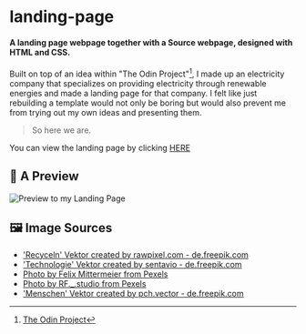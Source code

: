 # landing-page
#### A landing page webpage together with a Source webpage, designed with HTML and CSS.

Built on top of an idea within "The Odin Project"[^1], I made up an electricity company that specializes on providing electricity through renewable energies and made a landing page for that company. I felt like just rebuilding a template would not only be boring but would also prevent me from trying out my own ideas and presenting them. 

> So here we are.

You can view the landing page by clicking [HERE](https://gianlucajahn.github.io/landing-page/)

## 🔎 A Preview

![Preview to my Landing Page](https://i.ibb.co/DfPV3Pr/Preview.png)

## 🖼️ Image Sources


- ['Recyceln' Vektor created by rawpixel.com - de.freepik.com](https://de.freepik.com/vektoren/recyceln)
- ['Technologie' Vektor created by sentavio - de.freepik.com](https://de.freepik.com/vektoren/technologie)
- [Photo by Felix Mittermeier from Pexels](https://www.pexels.com/photo/aerial-photo-of-castle-beside-forest-2832061/)
- [Photo by RF._.studio from Pexels](https://www.pexels.com/photo/happy-young-black-woman-holding-basket-with-lettuce-on-shoulder-and-cluster-of-yellow-dates-in-grocery-store-on-gray-background-4177755/)
- ['Menschen' Vektor created by pch.vector - de.freepik.com](https://de.freepik.com/vektoren/menschen)

[^1]: [The Odin Project](https://www.theodinproject.com)



